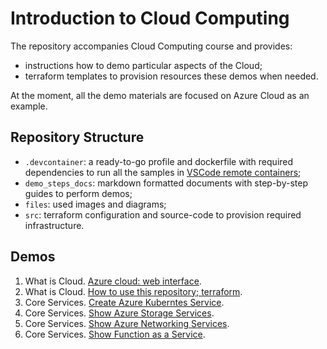 # Introduction to Cloud Computing

The repository accompanies Cloud Computing course and provides:

- instructions how to demo particular aspects of the Cloud;
- terraform templates to provision resources these demos when needed.

At the moment, all the demo materials are focused on Azure Cloud as an example.

## Repository Structure

- `.devcontainer`: a ready-to-go profile and dockerfile with required dependencies to run all the samples in [VSCode remote containers](https://code.visualstudio.com/docs/remote/containers);
- `demo_steps_docs`: markdown formatted documents with step-by-step guides to perform demos;
- `files`: used images and diagrams;
- `src`: terraform configuration and source-code to provision required infrastructure.

## Demos

1. What is Cloud. [Azure cloud: web interface](demo_steps_docs/01-what-is-cloud_cloud-gui.md).
2. What is Cloud. [How to use this repository; terraform](demo_steps_docs/02-what-is-cloud_terraform.md).
3. Core Services. [Create Azure Kuberntes Service](demo_steps_docs/03-core-services_aks.md).
4. Core Services. [Show Azure Storage Services](demo_steps_docs/04-core-services_storage.md).
5. Core Services. [Show Azure Networking Services](demo_steps_docs/05-core-services_networking.md).
6. Core Services. [Show Function as a Service](demo_steps_docs/06-core-services_faas.md).
